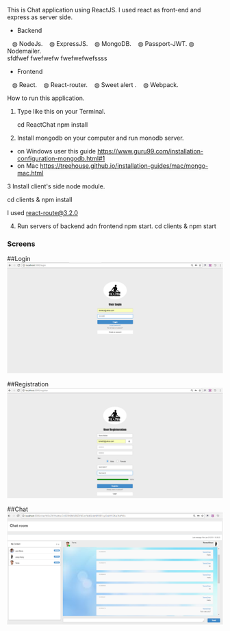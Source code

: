 This is Chat application using ReactJS.
I used react as front-end and express as server side.

-  Backend

    ◍  NodeJs.
    ◍  ExpressJS.
    ◍  MongoDB.
    ◍  Passport-JWT.
    ◍  Nodemailer.\
    sfdfwef
    fwefwefw
    fwefwefwefssss
    
-  Frontend

    ◍  React.
    ◍  React-router.
    ◍  Sweet alert .
    ◍  Webpack.

How to run this application.

1. Type like this on your Terminal.

   cd ReactChat
   npm install

2. Install mongodb on your computer and run monodb server.
 - on Windows user this guide
   https://www.guru99.com/installation-configuration-mongodb.html#1
 - on Mac
   https://treehouse.github.io/installation-guides/mac/mongo-mac.html
  
3 Install client's side node module.

cd clients & npm install

I used react-route@3.2.0

4. Run servers of backend adn frontend
   npm start.
   cd clients & npm start

### Screens

##Login
![alt text](screen/login.png)

##Registration
![alt text](screen/register.png)

##Chat
![alt text](screen/chat.png)
